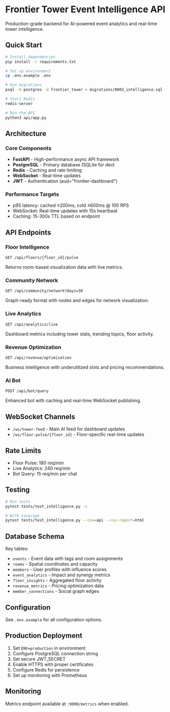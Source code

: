 # Frontier Tower Event Intelligence API

Production-grade backend for AI-powered event analytics and real-time tower intelligence.

## Quick Start

```bash
# Install dependencies
pip install -r requirements.txt

# Set up environment
cp .env.example .env

# Run migrations
psql -U postgres -d frontier_tower < migrations/0003_intelligence.sql

# Start Redis
redis-server

# Run the API
python3 api/app.py
```

## Architecture

### Core Components
- **FastAPI** - High-performance async API framework
- **PostgreSQL** - Primary database (SQLite for dev)
- **Redis** - Caching and rate limiting
- **WebSocket** - Real-time updates
- **JWT** - Authentication (aud="frontier-dashboard")

### Performance Targets
- p95 latency: cached ≤200ms, cold ≤600ms @ 100 RPS
- WebSocket: Real-time updates with 15s heartbeat
- Caching: 15-300s TTL based on endpoint

## API Endpoints

### Floor Intelligence
```
GET /api/floors/{floor_id}/pulse
```
Returns room-based visualization data with live metrics.

### Community Network
```
GET /api/community/network?days=30
```
Graph-ready format with nodes and edges for network visualization.

### Live Analytics
```
GET /api/analytics/live
```
Dashboard metrics including tower stats, trending topics, floor activity.

### Revenue Optimization
```
GET /api/revenue/optimization
```
Business intelligence with underutilized slots and pricing recommendations.

### AI Bot
```
POST /api/bot/query
```
Enhanced bot with caching and real-time WebSocket publishing.

## WebSocket Channels

- `/ws/tower-feed` - Main AI feed for dashboard updates
- `/ws/floor-pulse/{floor_id}` - Floor-specific real-time updates

## Rate Limits

- Floor Pulse: 180 req/min
- Live Analytics: 240 req/min  
- Bot Query: 15 req/min per chat

## Testing

```bash
# Run tests
pytest tests/test_intelligence.py -v

# With coverage
pytest tests/test_intelligence.py --cov=api --cov-report=html
```

## Database Schema

Key tables:
- `events` - Event data with tags and room assignments
- `rooms` - Spatial coordinates and capacity
- `members` - User profiles with influence scores
- `event_analytics` - Impact and synergy metrics
- `floor_insights` - Aggregated floor activity
- `revenue_metrics` - Pricing optimization data
- `member_connections` - Social graph edges

## Configuration

See `.env.example` for all configuration options.

## Production Deployment

1. Set `ENV=production` in environment
2. Configure PostgreSQL connection string
3. Set secure JWT_SECRET
4. Enable HTTPS with proper certificates
5. Configure Redis for persistence
6. Set up monitoring with Prometheus

## Monitoring

Metrics endpoint available at `:9090/metrics` when enabled.